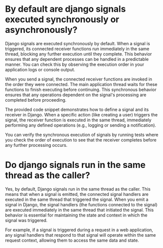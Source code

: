 
# By default are django signals executed synchronously or asynchronously?

Django signals are executed synchronously by default. When a signal is triggered, its connected receiver functions run immediately in the same thread, blocking any further execution until they complete. This behavior ensures that any dependent processes can be handled in a predictable manner. You can check this by observing the execution order in your application logs or console output.

When you send a signal, the connected receiver functions are invoked in the order they were connected. The main application thread waits for these functions to finish executing before continuing. This synchronous behavior ensures that any operations dependent on the signal's processing are completed before proceeding.

The provided code snippet demonstrates how to define a signal and its receiver in Django. When a specific action (like creating a user) triggers the signal, the receiver function is executed in the same thread, immediately performing any defined operations (e.g., logging or sending a notification).

You can verify the synchronous execution of signals by running tests where you check the order of execution to see that the receiver completes before any further processing occurs.

# Do django signals run in the same thread as the caller?
Yes, by default, Django signals run in the same thread as the caller. This means that when a signal is emitted, the connected signal handlers are executed in the same thread that triggered the signal. When you emit a signal in Django, the signal handlers (the functions connected to the signal) are executed immediately in the same thread that initiated the signal. This behavior is essential for maintaining the state and context in which the signal was triggered.

For example, if a signal is triggered during a request in a web application, any signal handlers that respond to that signal will operate within the same request context, allowing them to access the same data and state.
